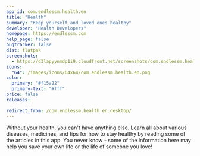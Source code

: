 ```yaml
---
app_id: com.endlessm.health.en
title: "Health"
summary: "Keep yourself and loved ones healthy"
developer: "Health Developers"
homepage: https://endlessm.com
help_page: false
bugtracker: false
dist: flatpak
screenshots:
  - https://d3lapyynmdp1i9.cloudfront.net/screenshots/com.endlessm.health.en/C/com.endlessm.health.en-screenshot1.jpg
icons:
  "64": /images/icons/64x64/com.endlessm.health.en.png
color:
  primary: "#f15a22"
  primary-text: "#fff"
price: false
releases:

redirect_from: /com.endlessm.health.en.desktop/
---
```


<p>Without your health, you can't have anything else. Learn all about various diseases, medicines, and tips for how to stay healthy by reading some of the articles in this app. You never know - some of the information here may help you save your own life or the life of someone you love!</p>